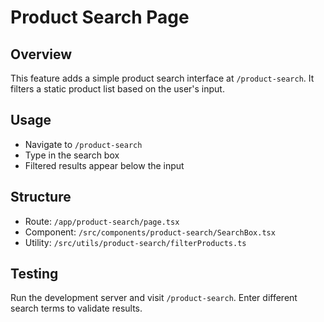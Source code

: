 # Product Search Page

## Overview

This feature adds a simple product search interface at `/product-search`. It filters a static product list based on the user's input.

## Usage

- Navigate to `/product-search`
- Type in the search box
- Filtered results appear below the input

## Structure

- Route: `/app/product-search/page.tsx`
- Component: `/src/components/product-search/SearchBox.tsx`
- Utility: `/src/utils/product-search/filterProducts.ts`

## Testing

Run the development server and visit `/product-search`. Enter different search terms to validate results.
